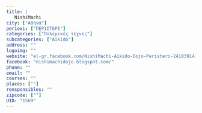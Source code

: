 ```yaml
---
title: |
   NishiMachi
city: ["Αθήνα"]
perioxi: ["ΠΕΡΙΣΤΕΡΙ"]
categories: ["Πολεμικές τέχνες"]
subcategories: ["Aikido"]
address: ""
logoimg: ""
website: "el-gr.facebook.com/NishiMachi-Aikido-Dojo-Peristeri-241039147516/"
facebook: "nishimachidojo.blogspot.com/"
phone: ""
email: ""
courses: ""
places: [""]
rensponsibles: ""
zipcode: [""]
UID: "1569"
---
```





